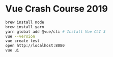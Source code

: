 # Vue Crash Course 2019

```sh
brew install node
brew install yarn
yarn global add @vue/cli # Install Vue CLI 3
vue --version
vue create test
open http://localhost:8080
vue ui
```